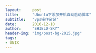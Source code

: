```yaml
---
layout:     post
title:      "Ubuntu下添加开机自动启动脚本"
subtitle:   "vps操作杂记"
date:       2016-12-10 
author:     "SHIELD-SKY"
header-img: "img/post-bg-2015.jpg"
tags:
- UNIX
---
```


